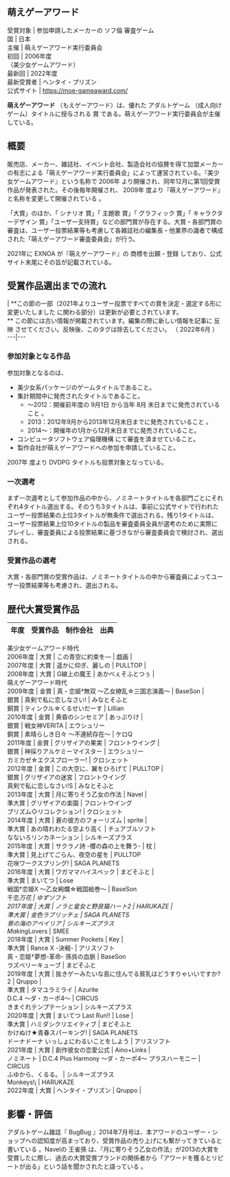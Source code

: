 萌えゲーアワード  
---  
受賞対象  |  参加申請したメーカーの  ソフ倫  審査ゲーム   
国  |  日本   
主催  |  萌えゲーアワード実行委員会   
初回  |  2006年度   
（美少女ゲームアワード）  
最新回  |  2022年度   
最新受賞者  |  ヘンタイ・プリズン   
公式サイト  |  https://moe-gameaward.com/   
  
**萌えゲーアワード** （もえゲーアワード）は、優れた  アダルトゲーム  （成人向けゲーム）タイトルに授与される  賞
である。萌えゲーアワード実行委員会が主催している。

##  概要  

販売店、メーカー、雑誌社、イベント会社、製造会社の協賛を得て加盟メーカーの有志による「萌えゲーアワード実行委員会」によって運営されている。『美少女ゲームアワード』という名称で
2006年  より開催され、同年12月に第1回受賞作品が発表された。その後毎年開催され、  2009年
度より『萌えゲーアワード』と名称を変更して開催されている    。

「大賞」のほか、「  シナリオ  賞」「  主題歌  賞」「  グラフィック  賞」「  キャラクターデザイン
賞」「ユーザー支持賞」などの部門賞が存在する。大賞・各部門賞の審査は、ユーザー投票結果等も考慮して各雑誌社の編集長・他業界の識者で構成された「萌えゲーアワード審査委員会」が行う。

2021年に  EXNOA  が『萌えゲーアワード』の  商標を出願・登録      しており、公式サイト末尾にその旨が記載されている。

##  受賞作品選出までの流れ  

|  **この節の一部（2021年よりユーザー投票ですべての賞を決定・選定する形に変更いたしました   に関わる部分）は更新が必要とされています。  
** この節には古い情報が掲載されています。編集の際に新しい情報を記事に  反映  させてください。反映後、このタグは除去してください。  （
2022年6月  ）  
---|---  
  
###  参加対象となる作品  

参加対象となるのは、

  * 美少女系パッケージのゲームタイトルであること。 
  * 集計期間中に発売されたタイトルであること。 
    * ～2012：開催前年度の  9月1日  から当年  8月  末日までに発売されていること    。 
    * 2013：2012年9月から2013年12月末日までに発売されていること    。 
    * 2014～：開催年の1月から12月末日までに発売されていること。 
  * コンピュータソフトウェア倫理機構  にて審査を済ませていること。 
  * 製作会社が萌えゲーアワードへの参加を申請していること。 

2007年  度より  DVDPG  タイトルも投票対象となっている。

###  一次選考  

まず一次選考として参加作品の中から、ノミネートタイトルを各部門ごとにそれぞれ4タイトル選出する。そのうち3タイトルは、事前に公式サイトで行われたユーザー投票結果の上位3タイトルが無条件で選出される。残り1タイトルは、ユーザー投票結果上位10タイトルの製品を審査委員全員が選考のために実際にプレイし、審査委員による投票結果に基づきながら審査委員会で検討され、選出される。

###  受賞作品の選考  

大賞・各部門賞の受賞作品は、ノミネートタイトルの中から審査員によってユーザー投票結果等も考慮され、選出される。

##  歴代大賞受賞作品  

年度  |  受賞作品  |  制作会社  |  出典   
---|---|---|---  
美少女ゲームアワード時代  
2006年度  |  大賞  |  この青空に約束を—  |  戯画  |       
2007年度  |  大賞  |  遥かに仰ぎ、麗しの  |  PULLTOP  |       
2008年度  |  大賞  |  G線上の魔王  |  あかべぇそふとつぅ  |         
萌えゲーアワード時代  
2009年度  |  金賞  |  真・恋姫†無双 〜乙女繚乱☆三国志演義〜  |  BaseSon  |         
銀賞  |  真剣で私に恋しなさい!  |  みなとそふと   
銅賞  |  ティンクル☆くるせいだーす  |  Lillian   
2010年度  |  金賞  |  黄昏のシンセミア  |  あっぷりけ  |         
銀賞  |  戦女神VERITA  |  エウシュリー   
銅賞  |  素晴らしき日々 〜不連続存在〜  |  ケロQ   
2011年度  |  金賞  |  グリザイアの果実  |  フロントウイング  |       
銀賞  |  神採りアルケミーマイスター  |  エウシュリー   
カミカゼ☆エクスプローラー!  |  クロシェット   
2012年度  |  金賞  |  この大空に、翼をひろげて  |  PULLTOP  |       
銀賞  |  グリザイアの迷宮  |  フロントウイング   
真剣で私に恋しなさい!S  |  みなとそふと   
2013年度  |  大賞  |  月に寄りそう乙女の作法  |  Navel  |       
準大賞  |  グリザイアの楽園  |  フロントウイング   
プリズム◇リコレクション!  |  クロシェット   
2014年度  |  大賞  |  蒼の彼方のフォーリズム  |  sprite  |     
準大賞  |  あの晴れわたる空より高く  |  チュアブルソフト   
なないろリンカネーション  |  シルキーズプラス   
2015年度  |  大賞  |  サクラノ詩 -櫻の森の上を舞う-  |  枕  |     
準大賞  |  見上げてごらん、夜空の星を  |  PULLTOP   
花咲ワークスプリング!  |  SAGA PLANETS   
2016年度  |  大賞  |  ワガママハイスペック  |  まどそふと  |     
準大賞  |  まいてつ  |  Lose   
戦国†恋姫X 〜乙女絢爛☆戦国絵巻〜  |  BaseSon   
千恋*万花  |  ゆずソフト   
2017年度  |  大賞  |  ノラと皇女と野良猫ハート2  |  HARUKAZE  |     
準大賞  |  金色ラブリッチェ  |  SAGA PLANETS   
景の海のアペイリア  |  シルキーズプラス   
Making*Lovers  |  SMEE   
2018年度  |  大賞  |  Summer Pockets  |  Key  |       
準大賞  |  Rance X -決戦-  |  アリスソフト   
真・恋姫†夢想-革命- 孫呉の血脈  |  BaseSon   
ラズベリーキューブ  |  まどそふと   
2019年度  |  大賞  |  抜きゲーみたいな島に住んでる貧乳はどうすりゃいいですか?2  |  Qruppo  |     
準大賞  |  タマユラミライ  |  Azurite   
D.C.4 〜ダ・カーポ4〜  |  CIRCUS   
きまぐれテンプテーション  |  シルキーズプラス   
2020年度  |  大賞  |  まいてつ Last Run!!  |  Lose  |     
準大賞  |  ハミダシクリエイティブ  |  まどそふと   
かけぬけ★青春スパーキング!  |  SAGA PLANETS   
ドーナドーナ いっしょにわるいことをしよう  |  アリスソフト   
2021年度  |  大賞  |  創作彼女の恋愛公式  |  Aino+Links  |     
ノミネート  |  D.C.4 Plus Harmony 〜ダ・カーポ4〜 プラスハーモニー  |  CIRCUS   
ふゆから、くるる。  |  シルキーズプラス   
Monkeys!¡  |  HARUKAZE   
2022年度  |  大賞  |  ヘンタイ・プリズン  |  Qruppo  |     
  
##  影響・評価  

アダルトゲーム雑誌『  BugBug
』2014年7月号は、本アワードのユーザー・ショップへの認知度が高まっており、受賞作品の売り上げにも繋がってきていると書いている    。Navelの
王雀孫
は、『月に寄りそう乙女の作法』が2013の大賞を受賞したに際し、過去の大賞受賞ブランドの関係者から「アワードを獲るとリピートが出る」という話を聞かされたと語っている
  。

